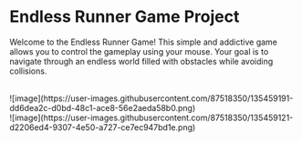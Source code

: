 # Endless Runner Game Project

<p>Welcome to the Endless Runner Game! This simple and addictive game allows you to control the gameplay using your mouse. Your goal is to navigate through an endless world filled with obstacles while avoiding collisions.<p/>

<br/>
![image](https://user-images.githubusercontent.com/87518350/135459191-dd6dea2c-d0bd-48c1-ace8-56e2aeda58b0.png)
<br/>
![image](https://user-images.githubusercontent.com/87518350/135459121-d2206ed4-9307-4e50-a727-ce7ec947bd1e.png)

